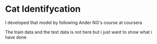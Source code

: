 # Cat Identifycation

I developed that model by following Ander NG's course at coursera

The train data and the test data is not here but i just want to show what i have done
